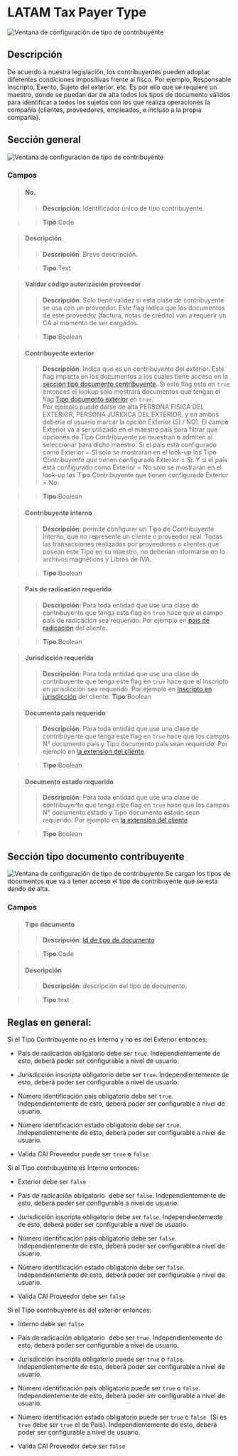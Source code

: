 # LATAM Tax Payer Type
![Ventana de configuración de tipo de contribuyente](../Imagenes/LATAM-TaxPayerType-MainPage.PNG)
## Descripción
De acuerdo a nuestra legislación, los contribuyentes pueden adoptar diferentes condiciones impositivas frente al fisco. Por ejemplo, Responsable Inscripto, Exento, Sujeto del exterior, etc.  Es por ello que se requiere un maestro, donde se puedan dar de alta todos los tipos de documento válidos para identificar a todos los sujetos con los que realiza operaciones la compañía (clientes, proveedores, empleados, e incluso a la propia compañía).


## Sección general
![Ventana de configuración de tipo de contribuyente](../Imagenes/LATAM-TaxPayerType-Seccion-General.PNG)

### Campos

>#### No.
>>**Descripción**: 
Identificador único de tipo contribuyente.

>>**Tipo**:Code

>#### Descripción.
>>**Descripción**: 
Breve descripción.

>>**Tipo**:Text

>#### Validar código autorización proveedor
>>**Descripción**: 
Solo tiene validez si esta clase de contribuyente se usa con un proveedor. Este flag indica que los documentos de este proveedor (factura, notas de crédito) van a requerir un CA al momento de ser cargados.

>>**Tipo**:Boolean

>#### Contribuyente exterior
>>**Descripción**: 
Indica que es un contribuyente del exterior. Este flag impacta en los documentos a los cuales tiene acceso en la [sección tipo documento contribuyente](#seccion-tipo-documento-contribuyente). Si este flag esta en ``true`` entonces el lookup solo mostrará documentos que tengan el flag [Tipo documento exterior](LATAM-DocumentType.md#tipo-documento-exterior) en ``true``.<br>
Por ejemplo puede darse de alta PERSONA FISICA DEL EXTERIOR, PERSONA JURIDICA DEL EXTERIOR, y en ambos debería el usuario marcar la opción Exterior (SI / NO). 
El campo  Exterior va a ser utilizado en el maestro país para filtrar que opciones de Tipo Contribuyente se muestran o admiten al seleccionar para dicho maestro.   Si el país está configurado como Exterior = SI solo se mostraran en el look-up los Tipo Contribuyente que tienen configurado Exterior = Si.   Y si el país está configurado como Exterior = No solo se mostraran en el look-up los Tipo Contribuyente que tienen configurado Exterior = No. 

>>**Tipo**:Boolean

>#### Contribuyente interno
>>**Descripción**: 
permite configurar un Tipo de Contribuyente Interno, que no represente un cliente o proveedor real. Todas las transacciones realizadas por proveedores o clientes que posean este Tipo  en su maestro,  no deberían informarse en lo archivos magnéticos y Libros de IVA.

>>**Tipo**:Boolean

>#### País de radicación requerido
>>**Descripción**: 
Para toda entidad que use una clase de contribuyente que tenga este flag en ``true`` hace que el campo país de radicación sea requerido. Por ejemplo en [país de radicación](../Extensiones/LATAM-Customer.md#pais-de-radicacion) del cliente.

>>**Tipo**:Boolean

>#### Jurisdicción requerida
>>**Descripción**: 
Para toda entidad que use una clase de contribuyente que tenga este flag en ``true`` hace que el Inscripto en jurisdicción sea requerido. Por ejemplo en [Inscripto en jurisdicción](../Extensiones/LATAM-Customer.md#inscripto-en-jurisdiccion) del cliente.
>>**Tipo**:Boolean

>#### Documento país requerido
>>**Descripción**: 
Para toda entidad que use una clase de contribuyente que tenga este flag en ``true`` hace que los campos N° documento país y Tipo documento país sean requerido. Por ejemplo en [la extension del cliente](../Extensiones/LATAM-Customer.md#tipo-documento-pais).

>>**Tipo**:Boolean

>#### Documento estado requerido
>>**Descripción**: 
Para toda entidad que use una clase de contribuyente que tenga este flag en ``true`` hace que los campos N° documento estado y Tipo documento estado sean requerido. Por ejemplo en [la extension del cliente](../Extensiones/LATAM-Customer.md#tipo-documento-estado).

>>**Tipo**:Boolean

## Sección tipo documento contribuyente
![Ventana de configuración de tipo de contribuyente](../Imagenes/LATAM-TaxPayerType-Seccion-TiposDocumentoContribuyentes.PNG)
Se cargan los tipos de documentos que va a tener acceso el tipo de contribuyente que se esta dando de alta.
### Campos
>#### Tipo documento
>>**Descripción**: 
	[Id de tipo de documento](../Maestros/LATAM-DocumentType.md)
	
>>**Tipo**:Code
>#### Descripción
>>**Descripción**: 
	descripción del tipo de documento.
	
>>**Tipo**:text

## Reglas en general: 

Si el Tipo Contribuyente no es Interno y no es del Exterior entonces: 

* País de radicación obligatorio debe ser `true`. Independientemente de esto, deberá poder ser configurable a nivel de usuario. 

* Jurisdicción inscripta obligatorio debe ser `true`. Independientemente de esto, deberá poder ser configurable a nivel de usuario. 

* Número identificación país obligatorio debe ser `true`. Independientemente de esto, deberá poder ser configurable a nivel de usuario. 

* Número identificación estado obligatorio debe ser `true`. Independientemente de esto, deberá poder ser configurable a nivel de usuario. 

* Valida CAI Proveedor puede ser `true` o `false` 

 

Si el Tipo contribuyente es Interno entonces: 

* Exterior debe ser `false`

* País de radicación obligatorio   debe ser `false`. Independientemente de esto, deberá poder ser configurable a nivel de usuario. 

* Jurisdicción inscripta obligatorio debe ser `false`. Independientemente de esto, deberá poder ser configurable a nivel de usuario. 

* Número identificación país obligatorio debe ser `false`. Independientemente de esto, deberá poder ser configurable a nivel de usuario. 

* Número identificación estado obligatorio debe ser `false`. Independientemente de esto, deberá poder ser configurable a nivel de usuario. 

* Valida CAI Proveedor debe ser `false` 

 

Si el Tipo contribuyente es del exterior entonces: 

* Interno debe ser `false` 

* País de radicación obligatorio   debe ser `true`. Independientemente de esto, deberá poder ser configurable a nivel de usuario. 

* Jurisdicción inscripta obligatorio puede ser `true` o `false`. Independientemente de esto, deberá poder ser configurable a nivel de usuario. 

* Número identificación país obligatorio puede ser `true` o `false`. Independientemente de esto, deberá poder ser configurable a nivel de usuario. 

* Número identificación estado obligatorio puede ser `true` o `false`   (Si es `true` debe ser `true` el de País). Independientemente de esto, deberá poder ser configurable a nivel de usuario. 

* Valida CAI Proveedor debe ser `false` 
